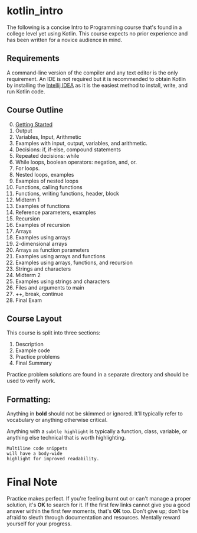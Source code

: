 # kotlin_intro

The following is a concise Intro to Programming course that's found in a college level yet using Kotlin. This course expects no prior experience and has been written for a novice audience in mind.

## Requirements

A command-line version of the compiler and any text editor is the only requirement. An IDE is not required but it is recommended to obtain Kotlin by installing the [Intellij IDEA](https://www.jetbrains.com/idea/download/index.html) as it is the easiest method to install, write, and run Kotlin code.

## Course Outline
 00. [Getting Started](0_getting_started.md)
 01.  Output
 02.  Variables, Input, Arithmetic
 03.  Examples with input, output, variables, and arithmetic.
 04.  Decisions: if, if-else, compound statements
 05.  Repeated decisions: while
 06.  While loops, boolean operators: negation, and, or.
 07.  For loops.
 08.  Nested loops, examples
 09.  Examples of nested loops
 10.  Functions, calling functions
 11.  Functions, writing functions, header, block
 12.  Midterm 1
 13.  Examples of functions
 14.  Reference parameters, examples
 15.  Recursion
 16.  Examples of recursion
 17.  Arrays
 18.  Examples using arrays
 19.  2-dimensional arrays
 20.  Arrays as function parameters
 21.  Examples using arrays and functions
 22.  Examples using arrays, functions, and recursion
 23.  Strings and characters
 24.  Midterm 2
 25.  Examples using strings and characters
 26.  Files and arguments to main
 27.  ++, break, continue
 28.  Final Exam

## Course Layout
This course is split into three sections:

1. Description
2. Example code
3. Practice problems
4. Final Summary

Practice problem solutions are found in a separate directory and should be used to verify work.

## Formatting:
Anything in **bold** should not be skimmed or ignored. It'll typically refer to vocabulary or anything otherwise critical.

Anything with a `subtle highlight` is typically a function, class, variable, or anything else technical that is worth highlighting.
```
Multiline code snippets
will have a body-wide
highlight for improved readability.
```

# Final Note
Practice makes perfect. If you're feeling burnt out or can't manage a proper solution, it's **OK** to search for it. If the first few links cannot give you a good answer within the first few moments, that's **OK** too. Don't give up; don't be afraid to sleuth through documentation and resources. Mentally reward yourself for your progress.
